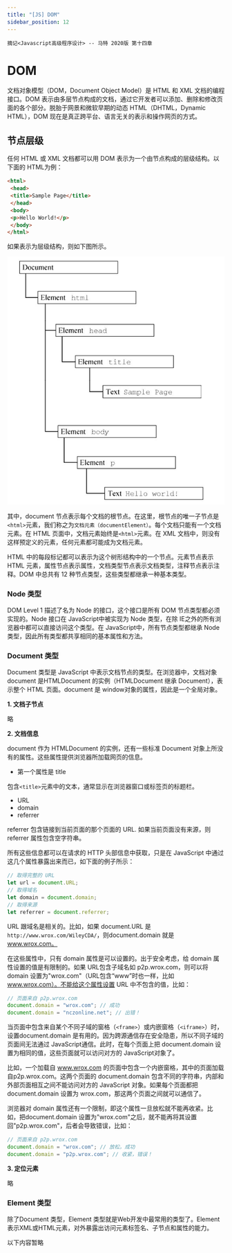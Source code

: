 ```yaml
---
title: "[JS] DOM"
sidebar_position: 12
---
```


`摘记<Javascript高级程序设计> -- 马特 2020版 第十四章`

<!--truncate-->


# DOM

文档对象模型（DOM，Document Object Model）是 HTML 和 XML 文档的编程接口。DOM 表示由多层节点构成的文档，通过它开发者可以添加、删除和修改页面的各个部分。脱胎于网景和微软早期的动态 HTML（DHTML，Dynamic HTML），DOM 现在是真正跨平台、语言无关的表示和操作网页的方式。

## 节点层级

任何 HTML 或 XML 文档都可以用 DOM 表示为一个由节点构成的层级结构。以下面的 HTML为例：

```html
<html>
 <head>
 <title>Sample Page</title>
 </head>
 <body>
 <p>Hello World!</p>
 </body>
</html>
```

如果表示为层级结构，则如下图所示。

![list](assets/list.JPG)

其中，document 节点表示每个文档的根节点。在这里，根节点的唯一子节点是`<html>`元素，我们称之为`文档元素（documentElement）`。每个文档只能有一个文档元素。在 HTML 页面中，文档元素始终是`<html>`元素。在 XML 文档中，则没有这样预定义的元素，任何元素都可能成为文档元素。

HTML 中的每段标记都可以表示为这个树形结构中的一个节点。元素节点表示 HTML 元素，属性节点表示属性，文档类型节点表示文档类型，注释节点表示注释。DOM 中总共有 12 种节点类型，这些类型都继承一种基本类型。

### Node 类型

DOM Level 1 描述了名为 Node 的接口，这个接口是所有 DOM 节点类型都必须实现的。Node 接口在 JavaScript中被实现为 Node 类型，在除 IE之外的所有浏览器中都可以直接访问这个类型。在 JavaScript中，所有节点类型都继承 Node 类型，因此所有类型都共享相同的基本属性和方法。

### Document 类型

Document 类型是 JavaScript 中表示文档节点的类型。在浏览器中，文档对象 document 是HTMLDocument 的实例（HTMLDocument 继承 Document），表示整个 HTML 页面。document 是 window对象的属性，因此是一个全局对象。

**1. 文档子节点**

略

**2. 文档信息**

document 作为 HTMLDocument 的实例，还有一些标准 Document 对象上所没有的属性。这些属性提供浏览器所加载网页的信息。

- 第一个属性是 title

包含`<title>`元素中的文本，通常显示在浏览器窗口或标签页的标题栏。

- URL
- domain
- referrer

referrer 包含链接到当前页面的那个页面的 URL. 如果当前页面没有来源，则 referrer 属性包含空字符串。

所有这些信息都可以在请求的 HTTP 头部信息中获取，只是在 JavaScript 中通过这几个属性暴露出来而已，如下面的例子所示：

```js
// 取得完整的 URL
let url = document.URL;
// 取得域名
let domain = document.domain;
// 取得来源
let referrer = document.referrer;
```

URL 跟域名是相关的。比如，如果 document.URL 是 `http://www.wrox.com/WileyCDA/`，则document.domain 就是 www.wrox.com。

在这些属性中，只有 domain 属性是可以设置的。出于安全考虑，给 domain 属性设置的值是有限制的。如果 URL包含子域名如 p2p.wrox.com，则可以将 domain 设置为"wrox.com"（URL包含“www”时也一样，比如 www.wrox.com）。不能给这个属性设置 URL 中不包含的值，比如：

```js
// 页面来自 p2p.wrox.com
document.domain = "wrox.com"; // 成功
document.domain = "nczonline.net"; // 出错！
```

当页面中包含来自某个不同子域的窗格（`<frame>`）或内嵌窗格（`<iframe>`）时，设置document.domain 是有用的。因为跨源通信存在安全隐患，所以不同子域的页面间无法通过 JavaScript通信。此时，在每个页面上把 document.domain 设置为相同的值，这些页面就可以访问对方的 JavaScript对象了。

比如，一个加载自 www.wrox.com 的页面中包含一个内嵌窗格，其中的页面加载自p2p.wrox.com。这两个页面的 document.domain 包含不同的字符串，内部和外部页面相互之间不能访问对方的 JavaScript 对象。如果每个页面都把 document.domain 设置为 wrox.com，那这两个页面之间就可以通信了。

浏览器对 domain 属性还有一个限制，即这个属性一旦放松就不能再收紧。比如，把document.domain 设置为"wrox.com"之后，就不能再将其设置回"p2p.wrox.com"，后者会导致错误，比如：

```js
// 页面来自 p2p.wrox.com
document.domain = "wrox.com"; // 放松，成功
document.domain = "p2p.wrox.com"; // 收紧，错误！
```

**3. 定位元素**

略

### Element 类型

除了Document 类型，Element 类型就是Web开发中最常用的类型了。Element 表示XML或HTML元素，对外暴露出访问元素标签名、子节点和属性的能力。

以下内容暂略

